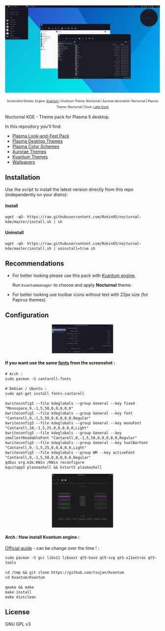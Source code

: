  
<p align="center">
  <img src="https://raw.githubusercontent.com/Rokin05/nocturnal-kde/master/INFO/screenshots/preview.1.png" alt="Preview Nocturnal KDE"/>
</p><p align="center">
  <sup><sub>Screenshot Details: Engine: <a href="https://github.com/tsujan/Kvantum/tree/master/Kvantum">Kvantum</a> | Kvantum Theme: Nocturnal | Aurorae decoration: Nocturnal | Plasma Theme: Nocturnal | Dock: <a href="https://github.com/psifidotos/Latte-Dock">Latte Dock</a></sub></sup></p>

  
Nocturnal KDE - Theme pack for Plasma 5 desktop.



In this repository you'll find:

- [Plasma Look-and-Feel Pack](https://www.opendesktop.org/p/1231529/)
- [Plasma Desktop Themes](https://www.opendesktop.org/p/1231527/)
- [Plasma Color Schemes](https://www.opendesktop.org/p/1231528/)
- [Aurorae Themes](https://www.opendesktop.org/p/1231531/)
- [Kvantum Themes](https://www.opendesktop.org/p/1231530/)
- [Wallpapers](https://www.opendesktop.org/p/1231533/)


## Installation

Use the script to install the latest version directly from this repo (independently on your distro):

#### Install

```
wget -qO- https://raw.githubusercontent.com/Rokin05/nocturnal-kde/master/install.sh | sh
```


#### Uninstall

```
wget -qO- https://raw.githubusercontent.com/Rokin05/nocturnal-kde/master/install.sh | uninstall=true sh
```


## Recommendations

- For better looking please use this pack with [Kvantum engine](https://github.com/tsujan/Kvantum/tree/master/Kvantum).

  Run `kvantummanager` to choose and apply **Nocturnal** theme.

- For better looking use toolbar icons without text with 22px size (for Papirus themes)



## Configuration



<a href="https://raw.githubusercontent.com/Rokin05/nocturnal-kde/master/INFO/screenshots/fonts-config.png"><p align="center"><img src="https://raw.githubusercontent.com/Rokin05/nocturnal-kde/master/INFO/screenshots/thumbs/mini.fonts.png" alt="Nocturnal-KDE fonts"/></p></a>

#### If you want use the same <a href="https://raw.githubusercontent.com/Rokin05/nocturnal-kde/master/INFO/screenshots/fonts-config.png">fonts</a> from the screenshot :
```
# Arch :
sudo pacman -S cantarell-fonts

# Debian / Ubuntu :
sudo apt-get install fonts-cantarell

kwriteconfig5 --file kdeglobals --group General --key fixed "Monospace,9,-1,5,50,0,0,0,0,0"
kwriteconfig5 --file kdeglobals --group General --key font "Cantarell,9,-1,5,50,0,0,0,0,0,Regular"
kwriteconfig5 --file kdeglobals --group General --key menuFont "Cantarell,10,-1,5,25,0,0,0,0,0,Light"
kwriteconfig5 --file kdeglobals --group General --key smallestReadableFont "Cantarell,8,-1,5,50,0,0,0,0,0,Regular"
kwriteconfig5 --file kdeglobals --group General --key toolBarFont "Cantarell,9,-1,5,25,0,0,0,0,0,Light"
kwriteconfig5 --file kdeglobals --group WM --key activeFont "Cantarell,9,-1,5,50,0,0,0,0,0,Regular"
qdbus org.kde.KWin /KWin reconfigure
kquitapp5 plasmashell && kstart5 plasmashell
```


<a href="https://github.com/tsujan/Kvantum/tree/master/Kvantum"><p align="center"><img src="https://raw.githubusercontent.com/Rokin05/nocturnal-kde/master/INFO/screenshots/thumbs/mini.kvantum.png" alt="Nocturnal-KDE kvantum"/></p></a>

#### Arch : How install Kvantum engine :

<a href="https://github.com/tsujan/Kvantum/blob/master/Kvantum/INSTALL">Official guide</a> - can be change over the time ! :
```
sudo pacman -S gcc libx11 libxext qt5-base qt5-svg qt5-x11extras qt5-tools

cd /tmp && git clone https://github.com/tsujan/Kvantum
cd Kvantum/Kvantum

qmake && make
make install
make distclean
```


## License

GNU GPL v3
 










 
